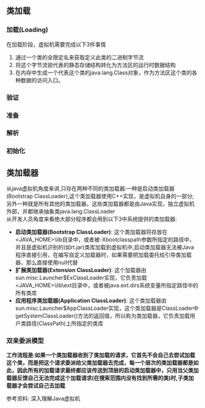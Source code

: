 ## 类加载

### **加载(Loading)**
在加载阶段，虚拟机需要完成以下3件事情
1. 通过一个类的全限定名来获取定义此类的二进制字节流
2. 将这个字节流锁代表的静态存储结构转化为方法区的运行时数据结构
3. 在内存中生成一个代表这个类的java.lang.Class对象，作为方法区这个类的各种数据的访问入口。

### **验证**

### **准备**

### **解析**

### **初始化**

## 类加载器
从java虚拟机角度来讲,只存在两种不同的类加载器:一种是启动类加载器(Bootstrap ClassLoader),这个类加载器使用C++实现，是虚拟机自身的一部分;另外一种就是所有其他的类加载器，这些类加载器都是由Java实现，独立虚拟机外部，并都继承抽象类java.lang.ClassLoader  
从开发人员角度来看绝大部分程序都会用到以下3中系统提供的类加载器:
- **启动类加载器(Bootstrap ClassLoader)**: 这个类加载器将存放在<JAVA_HOME>\lib目录中，或者被-Xbootclasspath参数所指定的路径中，并且是虚拟机识别的(如rt.jar)类库加载到虚拟机中,启动类加载器无法被Java程序直接引用，在编写自定义加载器时，如果需要把加载委托给引导类加载器，那么直接使用null代替
- **扩展类加载器(Extension ClassLoader)**: 这个加载器由sun.misc.Launcher$ExClassLoader实现，它负责加载<JAVA_HOME>\lib\ext目录中，或者被java.ext.dirs系统变量所指定路径中的所有类库
- **应用程序类加载器(Application ClassLoader)**: 这个类加载器由sun.misc.Launcher$AppClassLoader实现，这个类加载器是ClassLoader中getSystemClassLoader()方法的返回值，所以称为类加载器，它负责加载用户类路径(ClassPath)上所指定的类库

### 双亲委派模型
**工作流程是:如果一个类加载器收到了类加载的请求，它首先不会自己去尝试加载这个类，而是把这个请求委派给父类加载器去完成，每一个层次的类加载器都是如此，因此所有的加载请求最终都应该传送到顶层的启动类加载器中，只用当父类加载器反馈自己无法完成这个加载请求(在搜索范围内没有找到所需的类)时,子类加载器才会尝试自己去加载**

参考资料:
深入理解Java虚拟机